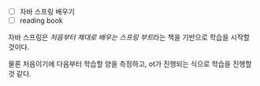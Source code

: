 - [ ] 자바 스프링 배우기
- [ ] reading book

자바 스프링은 *처음부터 제대로 배우는 스프링 부트*라는 책을 기반으로 학습을 시작할 것이다.

물론 처음이기에 다음부터 학습할 양을 측정하고, ot가 진행되는 식으로 학습을 진행할 것 같다.